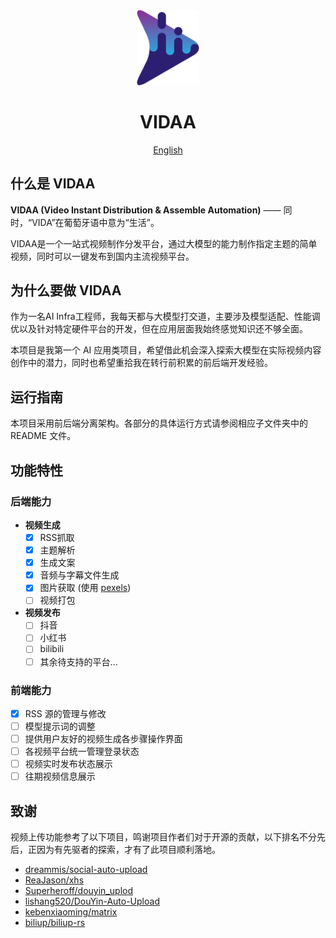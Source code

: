 <div align=center>
<img  src="docs/LOGO.svg"  width="100" />
</div>

<h1 align="center">
  VIDAA
</h1>

<p align="center">
  <a href="./docs/README_EN.md">English</a>
</p>

## 什么是 VIDAA

**VIDAA (Video Instant Distribution & Assemble Automation)** —— 同时，“VIDA”在葡萄牙语中意为“生活”。

VIDAA是一个一站式视频制作分发平台，通过大模型的能力制作指定主题的简单视频，同时可以一键发布到国内主流视频平台。

## 为什么要做 VIDAA

作为一名AI Infra工程师，我每天都与大模型打交道，主要涉及模型适配、性能调优以及针对特定硬件平台的开发，但在应用层面我始终感觉知识还不够全面。

本项目是我第一个 AI 应用类项目，希望借此机会深入探索大模型在实际视频内容创作中的潜力，同时也希望重拾我在转行前积累的前后端开发经验。

## 运行指南

本项目采用前后端分离架构。各部分的具体运行方式请参阅相应子文件夹中的 README 文件。

## 功能特性

### 后端能力

- **视频生成**
  - [x] RSS抓取
  - [x] 主题解析
  - [x] 生成文案
  - [x] 音频与字幕文件生成
  - [x] 图片获取 (使用 [pexels](https://pexels.com))
  - [ ] 视频打包
- **视频发布**
  - [ ] 抖音
  - [ ] 小红书
  - [ ] bilibili
  - [ ] 其余待支持的平台...

### 前端能力

- [x] RSS 源的管理与修改
- [ ] 模型提示词的调整
- [ ] 提供用户友好的视频生成各步骤操作界面
- [ ] 各视频平台统一管理登录状态
- [ ] 视频实时发布状态展示
- [ ] 往期视频信息展示

## 致谢

视频上传功能参考了以下项目，鸣谢项目作者们对于开源的贡献，以下排名不分先后，正因为有先驱者的探索，才有了此项目顺利落地。

- [dreammis/social-auto-upload](https://github.com/dreammis/social-auto-upload)
- [ReaJason/xhs](https://github.com/ReaJason/xhs)
- [Superheroff/douyin_uplod](https://github.com/Superheroff/douyin_uplod)
- [lishang520/DouYin-Auto-Upload](https://github.com/lishang520/DouYin-Auto-Upload)
- [kebenxiaoming/matrix](https://github.com/kebenxiaoming/matrix)
- [biliup/biliup-rs](https://github.com/biliup/biliup-rs)
